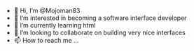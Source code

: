 - 👋 Hi, I’m @Mojoman83
- 👀 I’m interested in becoming a software interface developer
- 🌱 I’m currently learning html
- 💞️ I’m looking to collaborate on building very nice interfaces
- 📫 How to reach me ...

<!---
Mojoman83/Mojoman83 is a ✨ special ✨ repository because its `README.md` (this file) appears on your GitHub profile.
You can click the Preview link to take a look at your changes.
--->

